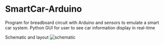 # SmartCar-Arduino
Program for breadboard circuit with Arduino and sensors to emulate a smart car system. Python GUI for user to see car information display in real-time

Schematic and layout
![schematic](https://github.com/tamphi/SmartCar-Arduino/assets/74994419/df1ed63c-527d-47c0-8b39-5373e7565743)
